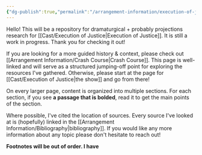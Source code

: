 ```yaml
---
{"dg-publish":true,"permalink":"/arrangement-information/execution-of-justice-dramaturgy/","tags":["gardenEntry"]}
---
```


Hello! This will be a repository for dramaturgical + probably projections research for [[Cast/Execution of Justice\|Execution of Justice]]. It is still a work in progress. Thank you for checking it out!

If you are looking for a more guided history & context, please check out [[Arrangement Information/Crash Course\|Crash Course]]. This page is well-linked and will serve as a structured jumping-off point for exploring the resources I've gathered. Otherwise, please start at the page for [[Cast/Execution of Justice\|the show]] and go from there!

On every larger page, content is organized into multiple sections. For each section, if you see **a passage that is bolded**, read it to get the main points of the section.

Where possible, I've cited the location of sources. Every source I've looked at is (hopefully) linked in the [[Arrangement Information/Bibliography\|bibliography]]. If you would like any more information about any topic please don't hesitate to reach out!

**Footnotes will be out of order. I have**